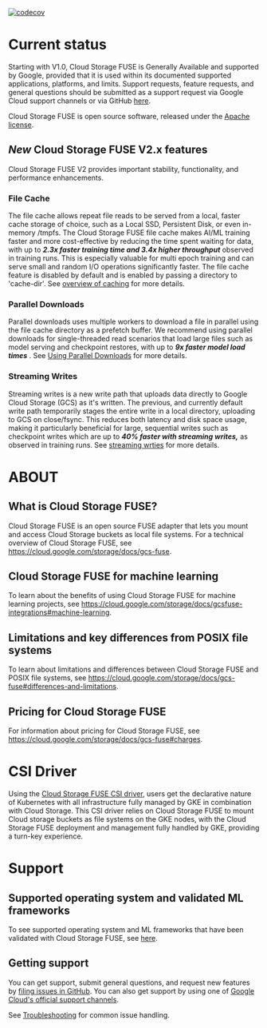 [![codecov](https://codecov.io/gh/GoogleCloudPlatform/gcsfuse/graph/badge.svg?token=vNsbSbeea2)](https://codecov.io/gh/GoogleCloudPlatform/gcsfuse)

# Current status

Starting with V1.0, Cloud Storage FUSE is Generally Available and supported by Google, provided that it is used within its documented supported applications, platforms, and limits. Support requests, feature requests, and general questions should be submitted as a support request via Google Cloud support channels or via GitHub [here](https://github.com/GoogleCloudPlatform/gcsfuse/issues).

Cloud Storage FUSE is open source software, released under the 
[Apache license](https://github.com/GoogleCloudPlatform/gcsfuse/blob/master/LICENSE).

## _New_ Cloud Storage FUSE V2.x features
Cloud Storage FUSE V2 provides important stability, functionality, and performance enhancements.
### File Cache
The file cache allows repeat file reads to be served from a local, faster cache storage of choice, such as a Local SSD, Persistent Disk, or even in-memory /tmpfs. The Cloud Storage FUSE file cache makes AI/ML training faster and more cost-effective by reducing the time spent waiting for data, with up to _**2.3x faster training time and 3.4x higher throughput**_ observed in training runs. This is especially valuable for multi epoch training and can serve small and random I/O operations significantly faster. The file cache feature is disabled by default and is enabled by passing a directory to 'cache-dir'. See [overview of caching](https://cloud.google.com/storage/docs/gcsfuse-cache) for more details. 

### Parallel Downloads
Parallel downloads uses multiple workers to download a file in parallel using the file cache directory as a prefetch buffer. We recommend using parallel downloads for single-threaded read scenarios that load large files such as model serving and checkpoint restores, with up to _**9x faster model load times**_ . See [Using Parallel Downloads](https://cloud.google.com/storage/docs/cloud-storage-fuse/file-caching#configure-parallel-downloads) for more details. 

### Streaming Writes
Streaming writes is a new write path that uploads data directly to Google Cloud Storage (GCS) as it's written. The previous, and currently default write path temporarily stages the entire write in a local directory, uploading to GCS on close/fsync. This reduces both latency and disk space usage, making it particularly beneficial for large, sequential writes such as checkpoint writes which are up to _**40% faster with streaming writes,**_ as observed in training runs. See [streaming wrties](https://github.com/GoogleCloudPlatform/gcsfuse/releases/tag/v2.9.1) for more details. 

# ABOUT
## What is Cloud Storage FUSE?

Cloud Storage FUSE is an open source FUSE adapter that lets you mount and access Cloud Storage buckets as local file systems. For a technical overview of Cloud Storage FUSE, see https://cloud.google.com/storage/docs/gcs-fuse.

## Cloud Storage FUSE for machine learning

To learn about the benefits of using Cloud Storage FUSE for machine learning projects, see https://cloud.google.com/storage/docs/gcsfuse-integrations#machine-learning.

## Limitations and key differences from POSIX file systems

To learn about limitations and differences between Cloud Storage FUSE and POSIX file systems, see https://cloud.google.com/storage/docs/gcs-fuse#differences-and-limitations.

## Pricing for Cloud Storage FUSE

For information about pricing for Cloud Storage FUSE, see https://cloud.google.com/storage/docs/gcs-fuse#charges.

# CSI Driver

Using the [Cloud Storage FUSE CSI driver](https://github.com/GoogleCloudPlatform/gcs-fuse-csi-driver), users get the declarative nature of Kubernetes
with all infrastructure fully managed by GKE in combination with Cloud Storage. This CSI
driver relies on Cloud Storage FUSE to mount Cloud storage buckets as file systems on the
GKE nodes, with the Cloud Storage FUSE deployment and management fully handled by GKE, 
providing a turn-key experience.

# Support

## Supported operating system and validated ML frameworks 

To see supported operating system and ML frameworks that have been validated with Cloud Storage FUSE, see [here](https://cloud.google.com/storage/docs/gcs-fuse#supported-frameworks-os).

## Getting support

You can get support, submit general questions, and request new features by [filing issues in GitHub](https://github.com/GoogleCloudPlatform/gcsfuse/issues). You can also get support by using one of [Google Cloud's official support channels](https://cloud.google.com/support-hub).

See [Troubleshooting](https://github.com/GoogleCloudPlatform/gcsfuse/blob/master/docs/troubleshooting.md) for common issue handling.

